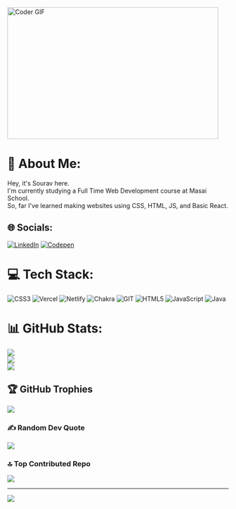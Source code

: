 <img alt="Coder GIF" height=300 width=480 src="https://cdn.dribbble.com/users/730703/screenshots/6581243/avento.gif" />

# 💫 About Me:
Hey, it's Sourav here.  
I'm currently studying a Full Time Web Development course at Masai School.<br>So, far I've learned making websites using CSS, HTML, JS, and Basic React.


## 🌐 Socials:
[![LinkedIn](https://img.shields.io/badge/LinkedIn-%230077B5.svg?logo=linkedin&logoColor=white)](https://linkedin.com/in/sourav66) [![Codepen](https://img.shields.io/badge/Codepen-000000?style=for-the-badge&logo=codepen&logoColor=white)](https://codepen.io/souravsb66) 

# 💻 Tech Stack:
![CSS3](https://img.shields.io/badge/css3-%231572B6.svg?style=flat&logo=css3&logoColor=white) ![Vercel](https://img.shields.io/badge/vercel-%23000000.svg?style=flat&logo=vercel&logoColor=white) ![Netlify](https://img.shields.io/badge/netlify-%23000000.svg?style=flat&logo=netlify&logoColor=#00C7B7) ![Chakra](https://img.shields.io/badge/chakra-%234ED1C5.svg?style=flat&logo=chakraui&logoColor=white) ![GIT](https://img.shields.io/badge/Git-fc6d26?style=flat&logo=git&logoColor=white) ![HTML5](https://img.shields.io/badge/html5-%23E34F26.svg?style=flat&logo=html5&logoColor=white) ![JavaScript](https://img.shields.io/badge/javascript-%23323330.svg?style=flat&logo=javascript&logoColor=%23F7DF1E) ![Java](https://img.shields.io/badge/java-%23ED8B00.svg?style=flat&logo=java&logoColor=white)
# 📊 GitHub Stats:
![](https://github-readme-stats.vercel.app/api?username=souravsb66&theme=dark&hide_border=false&include_all_commits=false&count_private=false)<br/>
![](https://github-readme-streak-stats.herokuapp.com/?user=souravsb66&theme=dark&hide_border=false)<br/>
![](https://github-readme-stats.vercel.app/api/top-langs/?username=souravsb66&theme=dark&hide_border=false&include_all_commits=false&count_private=false&layout=compact)

## 🏆 GitHub Trophies
![](https://github-profile-trophy.vercel.app/?username=souravsb66&theme=monokai&no-frame=false&no-bg=true&margin-w=4)

### ✍️ Random Dev Quote
![](https://quotes-github-readme.vercel.app/api?type=horizontal&theme=dark)

### 🔝 Top Contributed Repo
![](https://github-contributor-stats.vercel.app/api?username=souravsb66&limit=5&theme=dark&combine_all_yearly_contributions=true)

---
[![](https://visitcount.itsvg.in/api?id=souravsb66&icon=0&color=12)](https://visitcount.itsvg.in)

<!-- Proudly created with GPRM ( https://gprm.itsvg.in ) -->
